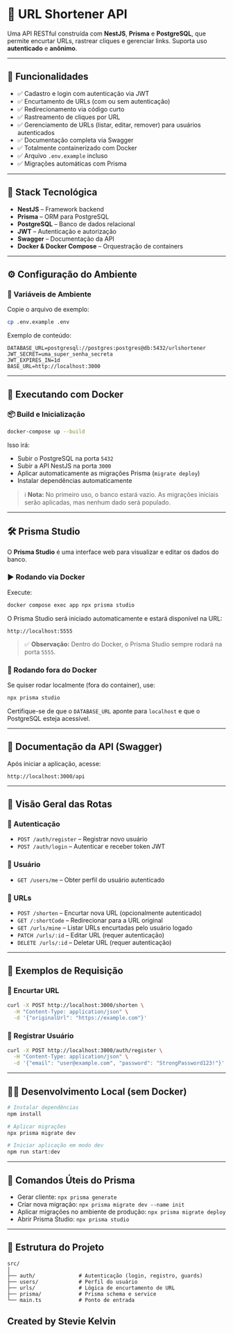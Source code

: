# 🔗 URL Shortener API

Uma API RESTful construída com **NestJS**, **Prisma** e **PostgreSQL**, que permite encurtar URLs, rastrear cliques e gerenciar links. Suporta uso **autenticado** e **anônimo**.

---

## 🚀 Funcionalidades

- ✅ Cadastro e login com autenticação via JWT
- ✅ Encurtamento de URLs (com ou sem autenticação)
- ✅ Redirecionamento via código curto
- ✅ Rastreamento de cliques por URL
- ✅ Gerenciamento de URLs (listar, editar, remover) para usuários autenticados
- ✅ Documentação completa via Swagger
- ✅ Totalmente containerizado com Docker
- ✅ Arquivo `.env.example` incluso
- ✅ Migrações automáticas com Prisma

---

## 🧰 Stack Tecnológica

- **NestJS** – Framework backend
- **Prisma** – ORM para PostgreSQL
- **PostgreSQL** – Banco de dados relacional
- **JWT** – Autenticação e autorização
- **Swagger** – Documentação da API
- **Docker & Docker Compose** – Orquestração de containers

---

## ⚙️ Configuração do Ambiente

### 🔐 Variáveis de Ambiente

Copie o arquivo de exemplo:

```bash
cp .env.example .env
```

Exemplo de conteúdo:

```env
DATABASE_URL=postgresql://postgres:postgres@db:5432/urlshortener
JWT_SECRET=uma_super_senha_secreta
JWT_EXPIRES_IN=1d
BASE_URL=http://localhost:3000
```

---

## 🐳 Executando com Docker

### 📦 Build e Inicialização

```bash
docker-compose up --build
```

Isso irá:

- Subir o PostgreSQL na porta `5432`
- Subir a API NestJS na porta `3000`
- Aplicar automaticamente as migrações Prisma (`migrate deploy`)
- Instalar dependências automaticamente

> ℹ️ **Nota:** No primeiro uso, o banco estará vazio. As migrações iniciais serão aplicadas, mas nenhum dado será populado.

---

## 🛠 Prisma Studio

O **Prisma Studio** é uma interface web para visualizar e editar os dados do banco.

### ▶️ Rodando via Docker

Execute:

```bash
docker compose exec app npx prisma studio
```

O Prisma Studio será iniciado automaticamente e estará disponível na URL:

```
http://localhost:5555
```

> ✅ **Observação:** Dentro do Docker, o Prisma Studio sempre rodará na porta `5555`.

### 🧪 Rodando fora do Docker

Se quiser rodar localmente (fora do container), use:

```bash
npx prisma studio
```

Certifique-se de que o `DATABASE_URL` aponte para `localhost` e que o PostgreSQL esteja acessível.

---

## 📘 Documentação da API (Swagger)

Após iniciar a aplicação, acesse:

```
http://localhost:3000/api
```

---

## 📂 Visão Geral das Rotas

### 🔐 Autenticação

- `POST /auth/register` – Registrar novo usuário
- `POST /auth/login` – Autenticar e receber token JWT

### 👤 Usuário

- `GET /users/me` – Obter perfil do usuário autenticado

### 🔗 URLs

- `POST /shorten` – Encurtar nova URL (opcionalmente autenticado)
- `GET /:shortCode` – Redirecionar para a URL original
- `GET /urls/mine` – Listar URLs encurtadas pelo usuário logado
- `PATCH /urls/:id` – Editar URL (requer autenticação)
- `DELETE /urls/:id` – Deletar URL (requer autenticação)

---

## 🧪 Exemplos de Requisição

### 🔗 Encurtar URL

```bash
curl -X POST http://localhost:3000/shorten \
  -H "Content-Type: application/json" \
  -d '{"originalUrl": "https://example.com"}'
```

### 🔐 Registrar Usuário

```bash
curl -X POST http://localhost:3000/auth/register \
  -H "Content-Type: application/json" \
  -d '{"email": "user@example.com", "password": "StrongPassword123!"}'
```

---

## 👨‍💻 Desenvolvimento Local (sem Docker)

```bash
# Instalar dependências
npm install

# Aplicar migrações
npx prisma migrate dev

# Iniciar aplicação em modo dev
npm run start:dev
```

---

## 🧼 Comandos Úteis do Prisma

- Gerar cliente: `npx prisma generate`
- Criar nova migração: `npx prisma migrate dev --name init`
- Aplicar migrações no ambiente de produção: `npx prisma migrate deploy`
- Abrir Prisma Studio: `npx prisma studio`

---

## 📁 Estrutura do Projeto

```
src/
│
├── auth/              # Autenticação (login, registro, guards)
├── users/             # Perfil do usuário
├── urls/              # Lógica de encurtamento de URL
├── prisma/            # Prisma schema e service
└── main.ts            # Ponto de entrada
```


## Created by Stevie Kelvin